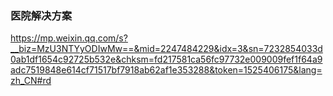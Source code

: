 ### 医院解决方案
https://mp.weixin.qq.com/s?__biz=MzU3NTYyODIwMw==&mid=2247484229&idx=3&sn=7232854033d0ab1df1654c92725b532e&chksm=fd217581ca56fc97732e009009fef1f64a9adc7519848e614cf71517bf7918ab62af1e353288&token=1525406175&lang=zh_CN#rd
